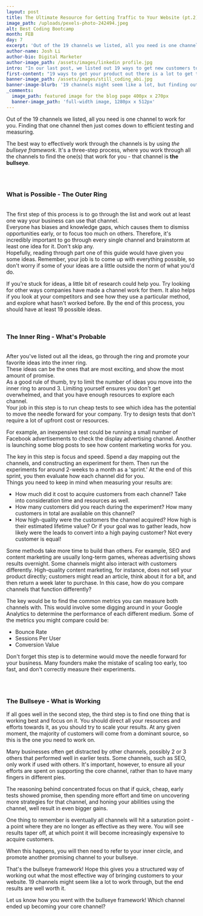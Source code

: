 ```yaml
---
layout: post
title: The Ultimate Resource for Getting Traffic to Your Website (pt.2)
image_path: /uploads/pexels-photo-242494.jpeg
alt: Best Coding Bootcamp
month: FEB
day: 7
excerpt: 'Out of the 19 channels we listed, all you need is one channel to work for you. Finding that one channel then just comes down to efficient testing and measuring.'
author-name: Josh Li
author-bio: Digital Marketer
author-image_path: /assets/images/linkedin profile.jpg
intro: "In our last post, we listed out 19 ways to get new customers to your website. In this post, we'll be talking about how to work through those channels to make sure which one is right for you."
first-content: "19 ways to get your product out there is a lot to get through. However, that doesn't mean you should all try everything at the same time. Not having a solid focus is a common mistake many new businesses make - they try throwing everything at the wall to see what sticks. However, this is often a messy process, where things fall between the cracks."
banner-image_path: /assets/images/still_coding_abi.jpg
banner-image-blurb: '19 channels might seem like a lot, but finding out your core channel is well worth the effort.'
_comments:
  image_path: featured image for the blog page 400px x 270px
  banner-image_path: 'full-width image, 1280px x 512px'
---
```



Out of the 19 channels we listed, all you need is one channel to work for you. Finding that one channel then just comes down to efficient testing and measuring.&nbsp;

The best way to effectively work through the channels is by using *the bullseye framework*. It's a three-step process, where you work through all the channels to find the one(s) that work for you - that channel is **the bullseye**.&nbsp;

### &nbsp;

### What is Possible - The Outer Ring

<br>The first step of this process is to go through the list and work out at least one way your business can use that channel.&nbsp;
<br>Everyone has biases and knowledge gaps, which causes them to dismiss opportunities early, or to focus too much on others. Therefore, it's incredibly important to go through every single channel and brainstorm at least one idea for it. Don't skip any.&nbsp;
<br>Hopefully, reading through part one of this guide would have given you some ideas. Remember, your job is to come up with everything possible, so don't worry if some of your ideas are a little outside the norm of what you'd do.&nbsp;

If you're stuck for ideas, a little bit of research could help you. Try looking for other ways companies have made a channel work for them. It also helps if you look at your competitors and see how they use a particular method, and explore what hasn't worked before. By the end of this process, you should have at least 19 possible ideas.&nbsp;

&nbsp;

### The Inner Ring - What's Probable

<br>After you've listed out all the ideas, go through the ring and promote your favorite ideas into the inner ring.&nbsp;
<br>These ideas can be the ones that are most exciting, and show the most amount of promise.&nbsp;
<br>As a good rule of thumb, try to limit the number of ideas you move into the inner ring to around 3. Limiting yourself ensures you don't get overwhelmed, and that you have enough resources to explore each channel.&nbsp;
<br>Your job in this step is to run cheap tests to see which idea has the potential to move the needle forward for your company. Try to design tests that don't require a lot of upfront cost or resources.&nbsp;

For example, an inexpensive test could be running a small number of Facebook advertisements to check the display advertising channel. Another is launching some blog posts to see how content marketing works for you.

The key in this step is focus and speed. Spend a day mapping out the channels, and constructing an experiment for them. Then run the experiments for around 2-weeks to a month as a 'sprint.' At the end of this sprint, you then evaluate how each channel did for you.
<br>Things you need to keep in mind when measuring your results are:&nbsp;

* How much did it cost to acquire customers from each channel? Take into consideration time and resources as well.&nbsp;
* How many customers did you reach during the experiment? How many customers in total are available on this channel?
* How high-quality were the customers the channel acquired? How high is their estimated lifetime value? Or if your goal was to gather leads, how likely were the leads to convert into a high paying customer? Not every customer is equal!

Some methods take more time to build than others. For example, SEO and content marketing are usually long-term games, whereas advertising shows results overnight. Some channels might also interact with customers differently. High-quality content marketing, for instance, does not sell your product directly; customers might read an article, think about it for a bit, and then return a week later to purchase. In this case, how do you compare channels that function differently?&nbsp;

The key would be to find the common metrics you can measure both channels with. This would involve some digging around in your Google Analytics to determine the performance of each different medium. Some of the metrics you might compare could be:&nbsp;

* Bounce Rate
* Sessions Per User
* Conversion Value

Don't forget this step is to determine would move the needle forward for your business. Many founders make the mistake of scaling too early, too fast, and don't correctly measure their experiments.&nbsp;

### &nbsp;

### The Bullseye - What is Working

If all goes well in the second step, the third step is to find one thing that is working best and focus on it. You should direct all your resources and efforts towards it, as you should try to scale your results. At any given moment, the majority of customers will come from a dominant source, so this is the one you need to work on.&nbsp;

Many businesses often get distracted by other channels, possibly 2 or 3 others that performed well in earlier tests. Some channels, such as SEO, only work if used with others. It's important, however, to ensure all your efforts are spent on supporting the core channel, rather than to have many fingers in different pies.&nbsp;

The reasoning behind concentrated focus on that if quick, cheap, early tests showed promise, then spending more effort and time on uncovering more strategies for that channel, and honing your abilities using the channel, well result in even bigger gains. &nbsp;

One thing to remember is eventually all channels will hit a saturation point - a point where they are no longer as effective as they were. You will see results taper off, at which point it will become increasingly expensive to acquire customers.&nbsp;

When this happens, you will then need to refer to your inner circle, and promote another promising channel to your bullseye.&nbsp;

That's the bullseye framework! Hope this gives you a structured way of working out what the most effective way of bringing customers to your website. 19 channels might seem like a lot to work through, but the end results are well worth it.&nbsp;

Let us know how you went with the bullseye framework! Which channel ended up becoming your core channel?&nbsp;